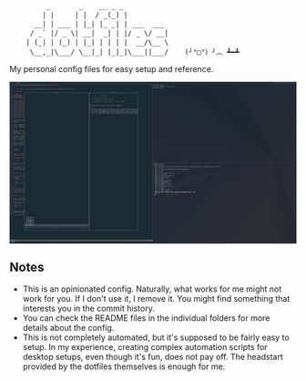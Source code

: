 ```
         _       _    __ _ _
        | |     | |  / _(_) |
      __| | ___ | |_| |_ _| | ___  ___
     / _` |/ _ \| __|  _| | |/ _ \/ __|
    | (_| | (_) | |_| | | | |  __/\__ \
     \__,_|\___/ \__|_| |_|_|\___||___/    (╯°□°）╯︵ ┻━┻
```

My personal config files for easy setup and reference.

<img align="center" src="./screenshot_fhd.png" alt="screenshot"/>

## Notes
- This is an opinionated config. Naturally, what works for me might not work for you. If I don't use it, I remove it. You might find something that interests you in the commit history.
- You can check the README files in the individual folders for more details about the config.
- This is not completely automated, but it's supposed to be fairly easy to setup. In my experience, creating complex automation scripts for desktop setups, even though it's fun, does not pay off. The headstart provided by the dotfiles themselves is enough for me.

